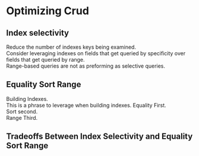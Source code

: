 # Optimizing Crud

## Index selectivity

Reduce the number of indexes keys being examined.  
Consider leveraging indexes on fields that get queried by specificity over fields that get queried by range.  
Range-based queries are not as preforming as selective queries.

## Equality Sort Range

Building Indexes.  
This is a phrase to leverage when building indexes.
Equality First.  
Sort second.  
Range Third.

## Tradeoffs Between Index Selectivity and Equality Sort Range
